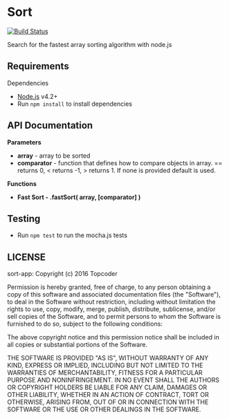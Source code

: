 # Sort
  
  [![Build Status](https://travis-ci.org/appirio-tech/sort-app.svg?branch=solution%2Finsertion)](https://travis-ci.org/appirio-tech/sort-app)
  
  Search for the fastest array sorting algorithm with node.js

## Requirements
  
  Dependencies
  
  * [Node.js](http://nodejs.org/) v4.2+
  * Run `npm install` to install dependencies
  

## API Documentation

**Parameters**

  * **array** - array to be sorted
  * **comparator** - function that defines how to compare objects in array. == returns 0, < returns -1, > returns 1. If none is provided default is used.


**Functions**

  * **Fast Sort - .fastSort( array, [comparator] )**


## Testing

  * Run `npm test` to run the mocha.js tests

## LICENSE

  sort-app: Copyright (c) 2016 Topcoder
  
  Permission is hereby granted, free of charge, to any person obtaining
  a copy of this software and associated documentation files (the
  "Software"), to deal in the Software without restriction, including
  without limitation the rights to use, copy, modify, merge, publish,
  distribute, sublicense, and/or sell copies of the Software, and to
  permit persons to whom the Software is furnished to do so, subject to
  the following conditions:
  
  The above copyright notice and this permission notice shall be
  included in all copies or substantial portions of the Software.
  
  THE SOFTWARE IS PROVIDED "AS IS", WITHOUT WARRANTY OF ANY KIND,
  EXPRESS OR IMPLIED, INCLUDING BUT NOT LIMITED TO THE WARRANTIES OF
  MERCHANTABILITY, FITNESS FOR A PARTICULAR PURPOSE AND
  NONINFRINGEMENT. IN NO EVENT SHALL THE AUTHORS OR COPYRIGHT HOLDERS BE
  LIABLE FOR ANY CLAIM, DAMAGES OR OTHER LIABILITY, WHETHER IN AN ACTION
  OF CONTRACT, TORT OR OTHERWISE, ARISING FROM, OUT OF OR IN CONNECTION
  WITH THE SOFTWARE OR THE USE OR OTHER DEALINGS IN THE SOFTWARE.

